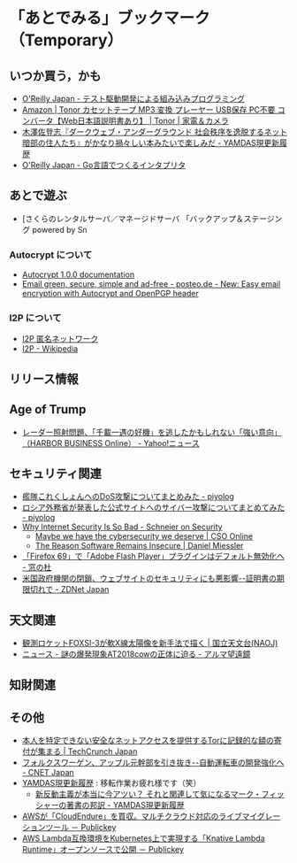 # 「あとでみる」ブックマーク（Temporary）

## いつか買う，かも

- [O'Reilly Japan - テスト駆動開発による組み込みプログラミング](https://www.oreilly.co.jp/books/9784873116143/)
- [Amazon | Tonor カセットテープ MP3 変換 プレーヤー USB保存 PC不要 コンバータ【Web日本語説明書あり】 | Tonor | 家電＆カメラ](https://www.amazon.co.jp/exec/obidos/ASIN/B01LZCE8J2/baldandersinf-22/)
- [木澤佐登志『ダークウェブ・アンダーグラウンド 社会秩序を逸脱するネット暗部の住人たち』がかなり禍々しい本みたいで楽しみだ - YAMDAS現更新履歴](http://d.hatena.ne.jp/yomoyomo/20181229/darkweb)
- [O'Reilly Japan - Go言語でつくるインタプリタ](https://www.oreilly.co.jp/books/9784873118222/)

## あとで遊ぶ

- [さくらのレンタルサーバ／マネージドサーバ 「バックアップ＆ステージング powered by Sn

### Autocrypt について

- [Autocrypt 1.0.0 documentation](https://autocrypt.org/)
- [Email green, secure, simple and ad-free - posteo.de - New: Easy email encryption with Autocrypt and OpenPGP header](https://posteo.de/en/blog/new-easy-email-encryption-with-autocrypt-and-openpgp-header)

### I2P について

- [I2P 匿名ネットワーク](https://geti2p.net/ja/)
- [I2P - Wikipedia](https://ja.wikipedia.org/wiki/I2P)


## リリース情報


## Age of Trump

- [レーダー照射問題、「千載一遇の好機」を逃したかもしれない「強い意向」（HARBOR BUSINESS Online） - Yahoo!ニュース](https://headlines.yahoo.co.jp/article?a=20190115-00183410-hbolz-soci)

## セキュリティ関連

- [艦隊これくしょんへのDoS攻撃についてまとめみた - piyolog](http://d.hatena.ne.jp/Kango/20190112/1547244881)
- [ロシア外務省が発表した公式サイトへのサイバー攻撃についてまとめてみた - piyolog](http://d.hatena.ne.jp/Kango/20190113/1547339177)
- [Why Internet Security Is So Bad - Schneier on Security](https://www.schneier.com/blog/archives/2019/01/why_internet_se.html)
    - [Maybe we have the cybersecurity we deserve | CSO Online](https://www.csoonline.com/article/3328555/security/maybe-we-have-the-cybersecurity-we-deserve.html)
    - [The Reason Software Remains Insecure | Daniel Miessler](https://danielmiessler.com/blog/the-reason-software-remains-insecure/)
- [「Firefox 69」で「Adobe Flash Player」プラグインはデフォルト無効化へ - 窓の杜](https://forest.watch.impress.co.jp/docs/news/1164509.html)
- [米国政府機関の閉鎖、ウェブサイトのセキュリティにも悪影響--証明書の期限切れで - ZDNet Japan](https://japan.zdnet.com/article/35131262/)

## 天文関連

- [観測ロケットFOXSI-3が軟X線太陽像を新手法で描く | 国立天文台(NAOJ)](https://www.nao.ac.jp/news/topics/2019/20190115-solar.html)
- [ニュース - 謎の爆発現象AT2018cowの正体に迫る - アルマ望遠鏡](https://alma-telescope.jp/news/cow-201901)

## 知財関連


## その他

- [本人を特定できない安全なネットアクセスを提供するTorに記録的な額の寄付が集まる  |  TechCrunch Japan](https://jp.techcrunch.com/2019/01/12/2019-01-11-tor-lessens-reliance-us-grants/)
- [フォルクスワーゲン、アップル元幹部を引き抜き--自動運転車の開発強化へ - CNET Japan](https://japan.cnet.com/article/35131098/)
- [YAMDAS現更新履歴](https://yamdas.hatenablog.com/) : 移転作業お疲れ様です（笑）
    - [新反動主義が本当に今アツい？ それと関連して気になるマーク・フィッシャーの著書の邦訳 - YAMDAS現更新履歴](https://yamdas.hatenablog.com/entry/20190115/markfisher)
- [AWSが「CloudEndure」を買収。マルチクラウド対応のライブマイグレーションツール － Publickey](https://www.publickey1.jp/blog/19/awscloudendure.html)
- [AWS Lambda互換環境をKubernetes上で実現する「Knative Lambda Runtime」オープンソースで公開 － Publickey](https://www.publickey1.jp/blog/19/aws_lambdakubernetesknative_lambda_runtimeklr.html)

<!-- eof -->
